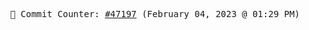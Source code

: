 <p align="center">
    <samp>
        📮 Commit Counter: <a href="https://github.com/Javascript-void0/Javascript-void0/commits/main">#47197</a> (February 04, 2023 @ 01:29 PM)
    </samp>
</p>